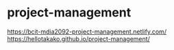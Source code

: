 # project-management
https://bcit-mdia2092-project-management.netlify.com/
https://hellotakako.github.io/project-management/